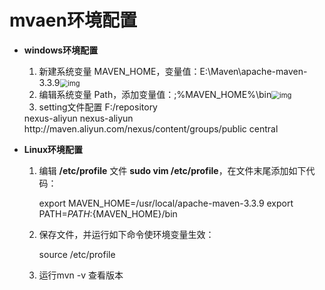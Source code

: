 # mvaen环境配置

* **windows环境配置**

  1. 新建系统变量 MAVEN_HOME，变量值：E:\Maven\apache-maven-3.3.9<img src="https://www.runoob.com/wp-content/uploads/2018/09/1536057115-1481-20151218175411912-170761788.png" alt="img" style="zoom:80%;" />
  2. 编辑系统变量 Path，添加变量值：;%MAVEN_HOME%\bin<img src="https://www.runoob.com/wp-content/uploads/2018/09/1536057115-7470-20151218175417006-1644078150.png" alt="img" style="zoom:80%;" />
  3. setting文件配置
    <localRepository>F:/repository</localRepository>
    
    <mirror>      
      <id>nexus-aliyun</id>    
      <name>nexus-aliyun</name>  
      <url>http://maven.aliyun.com/nexus/content/groups/public</url>    
      <mirrorOf>central</mirrorOf>      
    </mirror>

* **Linux环境配置**
  1. 编辑 **/etc/profile** 文件 **sudo vim /etc/profile**，在文件末尾添加如下代码：

     export MAVEN_HOME=/usr/local/apache-maven-3.3.9
     export PATH=${PATH}:${MAVEN_HOME}/bin

  2. 保存文件，并运行如下命令使环境变量生效：

     source /etc/profile

  3. 运行mvn -v 查看版本
